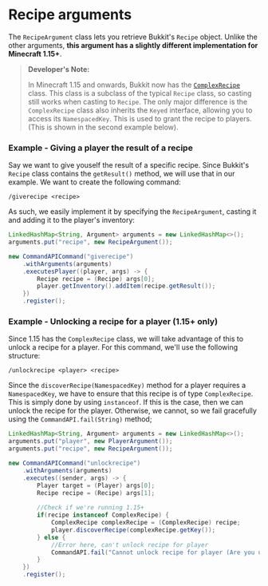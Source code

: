 # Recipe arguments

The `RecipeArgument` class lets you retrieve Bukkit's `Recipe` object. Unlike the other arguments, **this argument has a slightly different implementation for Minecraft 1.15+**.

> **Developer's Note:**
>
> In Minecraft 1.15 and onwards, Bukkit now has the [`ComplexRecipe`](https://hub.spigotmc.org/javadocs/bukkit/org/bukkit/inventory/ComplexRecipe.html) class. This class is a subclass of the typical `Recipe` class, so casting still works when casting to `Recipe`. The only major difference is the `ComplexRecipe` class also inherits the `Keyed` interface, allowing you to access its `NamespacedKey`. This is used to grant the recipe to players. (This is shown in the second example below).

<div class="example">

### Example - Giving a player the result of a recipe

Say we want to give youself the result of a specific recipe. Since Bukkit's `Recipe` class contains the `getResult()` method, we will use that in our example. We want to create the following command:

```
/giverecipe <recipe>
```

As such, we easily implement it by specifying the `RecipeArgument`, casting it and adding it to the player's inventory:

```java
LinkedHashMap<String, Argument> arguments = new LinkedHashMap<>();
arguments.put("recipe", new RecipeArgument());

new CommandAPICommand("giverecipe")
    .withArguments(arguments)
    .executesPlayer((player, args) -> {
        Recipe recipe = (Recipe) args[0];
    	player.getInventory().addItem(recipe.getResult());
    })
    .register();
```

</div>

<div class="example">

### Example - Unlocking a recipe for a player (1.15+ only)

Since 1.15 has the `ComplexRecipe` class, we will take advantage of this to unlock a recipe for a player. For this command, we'll use the following structure:

```
/unlockrecipe <player> <recipe>
```

Since the `discoverRecipe(NamespacedKey)` method for a player requires a `NamespacedKey`, we have to ensure that this recipe is of type `ComplexRecipe`. This is simply done by using `instanceof`. If this is the case, then we can unlock the recipe for the player. Otherwise, we cannot, so we fail gracefully using the `CommandAPI.fail(String)` method;

```java
LinkedHashMap<String, Argument> arguments = new LinkedHashMap<>();
arguments.put("player", new PlayerArgument());
arguments.put("recipe", new RecipeArgument());

new CommandAPICommand("unlockrecipe")
    .withArguments(arguments)
    .executes((sender, args) -> {
        Player target = (Player) args[0];
        Recipe recipe = (Recipe) args[1];
		
        //Check if we're running 1.15+
        if(recipe instanceof ComplexRecipe) {
            ComplexRecipe complexRecipe = (ComplexRecipe) recipe;
            player.discoverRecipe(complexRecipe.getKey());
        } else {
            //Error here, can't unlock recipe for player
            CommandAPI.fail("Cannot unlock recipe for player (Are you using version 1.15 or above?)");
        }
    })
    .register();
```

</div>
